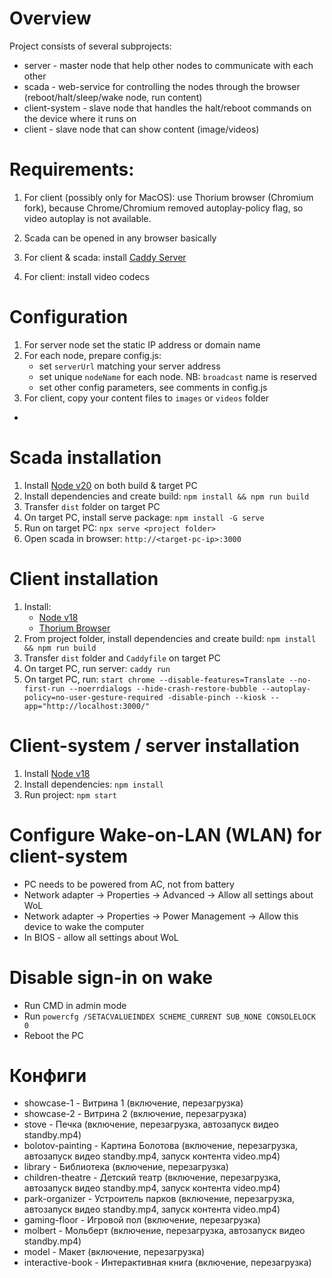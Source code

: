 # Overview
Project consists of several subprojects:
- server - master node that help other nodes to communicate with each other
- scada - web-service for controlling the nodes through the browser (reboot/halt/sleep/wake node, run content)
- client-system - slave node that handles the halt/reboot commands on the device where it runs on
- client - slave node that can show content (image/videos)

# Requirements:
1) For client (possibly only for MacOS): use Thorium browser (Chromium fork), because Chrome/Chromium removed autoplay-policy flag, 
   so video autoplay is not available.
   
2) Scada can be opened in any browser basically
3) For client & scada: install [Caddy Server](https://caddyserver.com/download)
4) For client: install video codecs

# Configuration
1) For server node set the static IP address or domain name
2) For each node, prepare config.js:
   - set `serverUrl` matching your server address
   - set unique `nodeName` for each node. NB: `broadcast` name is reserved
   - set other config parameters, see comments in config.js
3) For client, copy your content files to `images` or `videos` folder
   
- [//]: # (TODO: overview of scada config)

# Scada installation
1) Install [Node v20](https://nodejs.org/dist/v20.13.1/node-v20.13.1-x64.msi) on both build & target PC
2) Install dependencies and create build: `npm install && npm run build`
3) Transfer `dist` folder on target PC
4) On target PC, install serve package: `npm install -G serve`
5) Run on target PC: `npx serve <project folder>`
6) Open scada in browser: `http://<target-pc-ip>:3000`

# Client installation
1) Install:
    - [Node v18](https://nodejs.org/download/release/v18.19.0/)
    - [Thorium Browser](https://thorium.rocks/)
2) From project folder, install dependencies and create build: `npm install && npm run build`
3) Transfer `dist` folder and `Caddyfile`  on target PC 
4) On target PC, run server: `caddy run`
5) On target PC,
   run: `start chrome --disable-features=Translate --no-first-run --noerrdialogs --hide-crash-restore-bubble --autoplay-policy=no-user-gesture-required -disable-pinch --kiosk --app="http://localhost:3000/"`

# Client-system / server installation
1) Install [Node v18](https://nodejs.org/download/release/v18.19.0/)
2) Install dependencies: `npm install`
3) Run project: `npm start`

# Configure Wake-on-LAN (WLAN) for client-system 
- PC needs to be powered from AC, not from battery
- Network adapter -> Properties -> Advanced -> Allow all settings about WoL
- Network adapter -> Properties -> Power Management -> Allow this device to wake the computer
- In BIOS - allow all settings about WoL

# Disable sign-in on wake
- Run CMD in admin mode
- Run `powercfg /SETACVALUEINDEX SCHEME_CURRENT SUB_NONE CONSOLELOCK 0`
- Reboot the PC


# Конфиги
- showcase-1 - Витрина 1 (включение, перезагрузка)
- showcase-2 - Витрина 2 (включение, перезагрузка)
- stove - Печка (включение, перезагрузка, автозапуск видео standby.mp4)
- bolotov-painting - Картина Болотова (включение, перезагрузка, автозапуск видео standby.mp4, запуск контента video.mp4)
- library - Библиотека (включение, перезагрузка)
- children-theatre - Детский театр (включение, перезагрузка, автозапуск видео standby.mp4, запуск контента video.mp4)
- park-organizer - Устроитель парков (включение, перезагрузка, автозапуск видео standby.mp4, запуск контента video.mp4)
- gaming-floor - Игровой пол (включение, перезагрузка)
- molbert - Мольберт (включение, перезагрузка, автозапуск видео standby.mp4)
- model - Макет (включение, перезагрузка)
- interactive-book - Интерактивная книга (включение, перезагрузка)